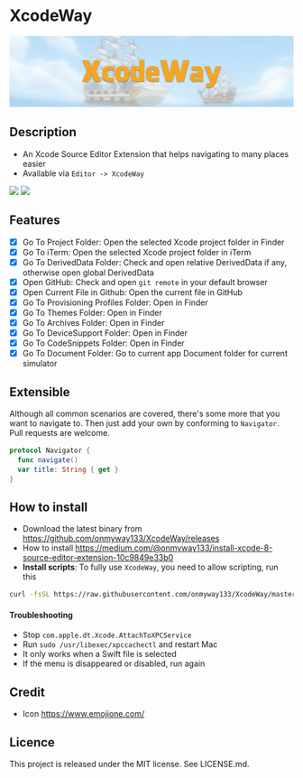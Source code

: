 XcodeWay
==

![](Screenshots/Banner.png)

## Description

- An Xcode Source Editor Extension that helps navigating to many places easier
- Available via `Editor -> XcodeWay`

![](https://user-images.githubusercontent.com/2284279/47280109-101ebb80-d5d5-11e8-854f-b2fb19452769.png)
![](Screenshots/demo.gif)

## Features

- [x] Go To Project Folder: Open the selected Xcode project folder in Finder
- [x] Go To iTerm: Open the selected Xcode project folder in iTerm
- [x] Go To DerivedData Folder: Check and open relative DerivedData if any, otherwise open global DerivedData
- [x] Open GitHub: Check and open `git remote` in your default browser
- [x] Open Current File in Github: Open the current file in GitHub
- [x] Go To Provisioning Profiles Folder: Open in Finder
- [x] Go To Themes Folder: Open in Finder
- [x] Go To Archives Folder: Open in Finder
- [x] Go To DeviceSupport Folder: Open in Finder
- [x] Go To CodeSnippets Folder: Open in Finder
- [x] Go To Document Folder: Go to current app Document folder for current simulator

## Extensible

Although all common scenarios are covered, there's some more that you want to navigate to. Then just add your own by conforming to `Navigator`. Pull requests are welcome.

```swift
protocol Navigator {
  func navigate()
  var title: String { get }
}
```

## How to install

- Download the latest binary from https://github.com/onmyway133/XcodeWay/releases
- How to install https://medium.com/@onmyway133/install-xcode-8-source-editor-extension-10c9849e33b0
- **Install scripts**: To fully use `XcodeWay`, you need to allow scripting, run this

```sh
curl -fsSL https://raw.githubusercontent.com/onmyway133/XcodeWay/master/install.sh | sh
```

#### Troubleshooting

- Stop `com.apple.dt.Xcode.AttachToXPCService`
- Run `sudo /usr/libexec/xpccachectl` and restart Mac
- It only works when a Swift file is selected
- If the menu is disappeared or disabled, run again

## Credit

- Icon https://www.emojione.com/

## Licence

This project is released under the MIT license. See LICENSE.md.
